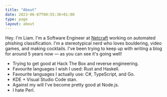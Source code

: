 ```yaml
---
title: "About"
date: 2023-06-07T00:55:36+01:00
type: page
layout: about
---
```


Hey. I'm Liam. I'm a Software Engineer at [Netcraft](https://netcraft.com) working on automated phishing classification.
I'm a stereotypical nerd who loves bouldering, video games, and making cocktails. I've been trying to keep up with
writing a blog for around 5 years now — as you can see it's going well!

* Trying to get good at Hack The Box and reverse engineering.
* Favourite languages I wish I used: Rust and Haskell.
* Favourite languages I actually use: C#, TypeScript, and Go.
* KDE + Visual Studio Code stan.
* Against my will I've become pretty good at Node.js.
* I hate Perl.
